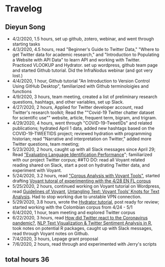 
# Travelog 
## Dieyun Song 

* 4/2/2020, 1.5 hours, set up github, zotero, webinar, and went through starting tasks
* 4/3/2020, 4.5 hours, read "Beginner's Guide to Twitter Data," "Where to get Twitter data for academic research," and "Introduction to Populating a Website with API Data" to learn API and working with Twitter. Practiced VLOOKUP and Hydrator. set up wordpress, github team page and started Github tutorial. Did the InfraNodus webinar (and got very lost.) 
* 4/4/2020, 1 hour, Github tutorial "An Introduction to Version Control Using GitHub Desktop", familiarized with Github terminoloigies and functions
* 4/9/2020, 3 hours, team meeting, created a list of preliminary research questions, hashtags, and other variables, set up Slack. 
* 4/27/2020, 2 hours, Applied for Twitter developer account, read Twitter's research toolkit;
Read the ""Covid-19 Twitter chatter dataset for scientific use"" website, article, frequent term, bigram, and trigram. 
* 4/29/2020, 4 hours, went through "COVID-19-TweetIDs" and related publications; hydrated April 1 data, added new hashtags based on the COVID-19-TWEETIDS project; reviewed hydration with programming historian; read "Narrative and interpretation on Twitter," added more Twitter questions, team meeting;
* 5/23/2020, 2 hours, caught up with all Slack messages since April 29; Read ["Evaluating Language Identification Performance](https://blog.twitter.com/engineering/en_us/a/2015/evaluating-language-identification-performance.html)"; familiarized with our project Twitter corpus; ##TO DO:   read all Voyant related reading shared on Slack, start a post on hydrating Twitter data, and experiment with Voyant.
* 5/24/2020, 3.2 hours, read ["Corpus Analysis with Voyant Tools"](https://programminghistorian.org/es/lecciones/analisis-voyant-tools), started drafting [Voyant tutoral of experimenting with the 4/28 EN FL corpus](https://covid.dh.miami.edu/wp-admin/post.php?post=339&action=edit) 
* 5/25/2020, 2 hours, continued working on Voyant tutorial on Wordpress, read [Guidelines of Voyant](https://digihum.mcgill.ca/voyant/tools/), [Untangling Text: Voyant Tools’ Knots for Text Analysis](https://medium.com/dh-tools-for-beginners/voyant-tools-2-0-less-common-tools-for-text-analysis-a922cfcd85cb). Had to stop working due to unstable VPN connection.
* 5/29/2020, 3.8 hours, wrote the [Hydrator tutorial](https://covid.dh.miami.edu/wp-admin/post.php?post=354&action=edit), post ready for review; started working with the Colombian corpus from 4/24 - 5/1
* 6/4/2020, 1 hour, team meeting and explored Twitter corpus
* 6/22/2020, 3 hours, read [How did Twitter react to the Coronavirus pandemic?](https://towardsdatascience.com/how-did-twitter-react-to-the-coronavirus-pandemic-2857592b449a), [NLP Text Visualization & Twitter Sentiment Analysis in R](https://medium.com/swlh/nlp-text-visualization-twitter-sentiment-analysis-in-r-65b14240258f), took notes on potential R packages, caught up with Slack messages, read through Voyant notes on Github.
* 7/4/2020, 3 hours, Lepage grant proposal
* 7/6/2020, 2 hours, read through and experimented with Jerry's scripts
## total hours 36
